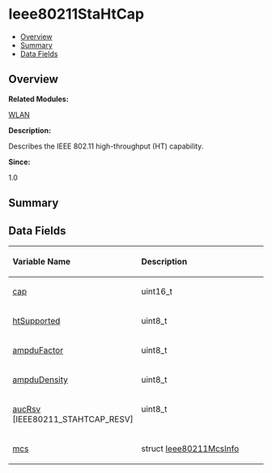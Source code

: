 # Ieee80211StaHtCap<a name="EN-US_TOPIC_0000001055078145"></a>

-   [Overview](#section1831242773165632)
-   [Summary](#section17998359165632)
-   [Data Fields](#pub-attribs)

## **Overview**<a name="section1831242773165632"></a>

**Related Modules:**

[WLAN](wlan.md)

**Description:**

Describes the IEEE 802.11 high-throughput \(HT\) capability. 

**Since:**

1.0

## **Summary**<a name="section17998359165632"></a>

## Data Fields<a name="pub-attribs"></a>

<a name="table1874862471165632"></a>
<table><thead align="left"><tr id="row633492206165632"><th class="cellrowborder" valign="top" width="50%" id="mcps1.1.3.1.1"><p id="p156063625165632"><a name="p156063625165632"></a><a name="p156063625165632"></a>Variable Name</p>
</th>
<th class="cellrowborder" valign="top" width="50%" id="mcps1.1.3.1.2"><p id="p2132249760165632"><a name="p2132249760165632"></a><a name="p2132249760165632"></a>Description</p>
</th>
</tr>
</thead>
<tbody><tr id="row955008923165632"><td class="cellrowborder" valign="top" width="50%" headers="mcps1.1.3.1.1 "><p id="p1275168728165632"><a name="p1275168728165632"></a><a name="p1275168728165632"></a><a href="wlan.md#ga56216c033dd738a3100c8e0d9c1dd1a8">cap</a></p>
</td>
<td class="cellrowborder" valign="top" width="50%" headers="mcps1.1.3.1.2 "><p id="p1397504310165632"><a name="p1397504310165632"></a><a name="p1397504310165632"></a>uint16_t </p>
</td>
</tr>
<tr id="row1542028299165632"><td class="cellrowborder" valign="top" width="50%" headers="mcps1.1.3.1.1 "><p id="p1618671588165632"><a name="p1618671588165632"></a><a name="p1618671588165632"></a><a href="wlan.md#gaf5a9bd33d4d6eaf38052d3c52c261db6">htSupported</a></p>
</td>
<td class="cellrowborder" valign="top" width="50%" headers="mcps1.1.3.1.2 "><p id="p1210485574165632"><a name="p1210485574165632"></a><a name="p1210485574165632"></a>uint8_t </p>
</td>
</tr>
<tr id="row291363220165632"><td class="cellrowborder" valign="top" width="50%" headers="mcps1.1.3.1.1 "><p id="p912657263165632"><a name="p912657263165632"></a><a name="p912657263165632"></a><a href="wlan.md#ga891bf97aba3202dd8c4f1cbdc288c61f">ampduFactor</a></p>
</td>
<td class="cellrowborder" valign="top" width="50%" headers="mcps1.1.3.1.2 "><p id="p1065907525165632"><a name="p1065907525165632"></a><a name="p1065907525165632"></a>uint8_t </p>
</td>
</tr>
<tr id="row932382719165632"><td class="cellrowborder" valign="top" width="50%" headers="mcps1.1.3.1.1 "><p id="p1799190738165632"><a name="p1799190738165632"></a><a name="p1799190738165632"></a><a href="wlan.md#ga90e3ceab29efbe5b144191176f7f8e44">ampduDensity</a></p>
</td>
<td class="cellrowborder" valign="top" width="50%" headers="mcps1.1.3.1.2 "><p id="p311565082165632"><a name="p311565082165632"></a><a name="p311565082165632"></a>uint8_t </p>
</td>
</tr>
<tr id="row663668429165632"><td class="cellrowborder" valign="top" width="50%" headers="mcps1.1.3.1.1 "><p id="p2133202015165632"><a name="p2133202015165632"></a><a name="p2133202015165632"></a><a href="wlan.md#gaf00464a59d6bda90ad57cd6201736245">aucRsv</a> [IEEE80211_STAHTCAP_RESV]</p>
</td>
<td class="cellrowborder" valign="top" width="50%" headers="mcps1.1.3.1.2 "><p id="p1156937137165632"><a name="p1156937137165632"></a><a name="p1156937137165632"></a>uint8_t </p>
</td>
</tr>
<tr id="row2014464006165632"><td class="cellrowborder" valign="top" width="50%" headers="mcps1.1.3.1.1 "><p id="p545828334165632"><a name="p545828334165632"></a><a name="p545828334165632"></a><a href="wlan.md#gab100d81d329ddf8584ade014d20acc2d">mcs</a></p>
</td>
<td class="cellrowborder" valign="top" width="50%" headers="mcps1.1.3.1.2 "><p id="p54445719165632"><a name="p54445719165632"></a><a name="p54445719165632"></a>struct <a href="ieee80211mcsinfo.md">Ieee80211McsInfo</a> </p>
</td>
</tr>
</tbody>
</table>

